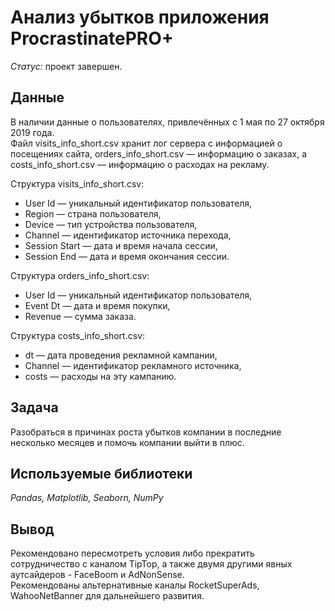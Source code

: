 # Анализ убытков приложения ProcrastinatePRO+

*Статус:* проект завершен.

## Данные

В наличии данные о пользователях, привлечённых с 1 мая по 27 октября 2019 года.\
Файл visits_info_short.csv хранит лог сервера с информацией о посещениях сайта, orders_info_short.csv — информацию о заказах, а costs_info_short.csv — информацию о расходах на рекламу.

Структура visits_info_short.csv:
- User Id — уникальный идентификатор пользователя,
- Region — страна пользователя,
- Device — тип устройства пользователя,
- Channel — идентификатор источника перехода,
- Session Start — дата и время начала сессии,
- Session End — дата и время окончания сессии.

Структура orders_info_short.csv:
- User Id — уникальный идентификатор пользователя,
- Event Dt — дата и время покупки,
- Revenue — сумма заказа.

Структура costs_info_short.csv:
- dt — дата проведения рекламной кампании,
- Channel — идентификатор рекламного источника,
- costs — расходы на эту кампанию.

## Задача

Разобраться в причинах роста убытков компании в последние несколько месяцев и помочь компании выйти в плюс.

## Используемые библиотеки
*Pandas, Matplotlib, Seaborn, NumPy*

## Вывод

Рекомендовано пересмотреть условия либо прекратить сотрудничество с каналом TipTop, а также двумя другими явных аутсайдеров - FaceBoom и AdNonSense.\
Рекомендованы альтернативные каналы RocketSuperAds, WahooNetBanner для дальнейшего развития.
